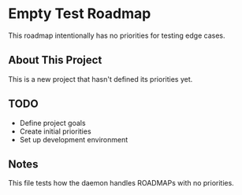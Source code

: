 # Empty Test Roadmap

This roadmap intentionally has no priorities for testing edge cases.

## About This Project

This is a new project that hasn't defined its priorities yet.

## TODO

- Define project goals
- Create initial priorities
- Set up development environment

## Notes

This file tests how the daemon handles ROADMAPs with no priorities.
